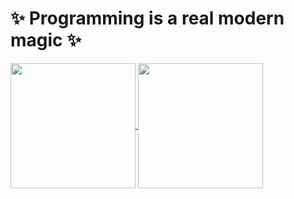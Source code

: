  # ✨ Programming is a real modern magic ✨
 
<a href="https://github.com/anuraghazra/github-readme-stats">
  <img height="200px" align="top" src="https://github-readme-stats.vercel.app/api?username=Dominux&count_private=true&show_icons=true&theme=vue&custom_title=Dominux%27s%20Stats&layout=compact&cache_seconds=3600" />
</a>
<a href="https://github.com/anuraghazra/github-readme-stats">
  <img height="200px" align="center" src="https://github-readme-stats.vercel.app/api/top-langs/?username=dominux&layout=compact&hide=html,css,scss,sass,less,dockerfile,shell,vue,svelte,makefile,procfile,lua&langs_count=10&custom_title=Top%20Used%20Languges&cache_seconds=3600" />
</a>
